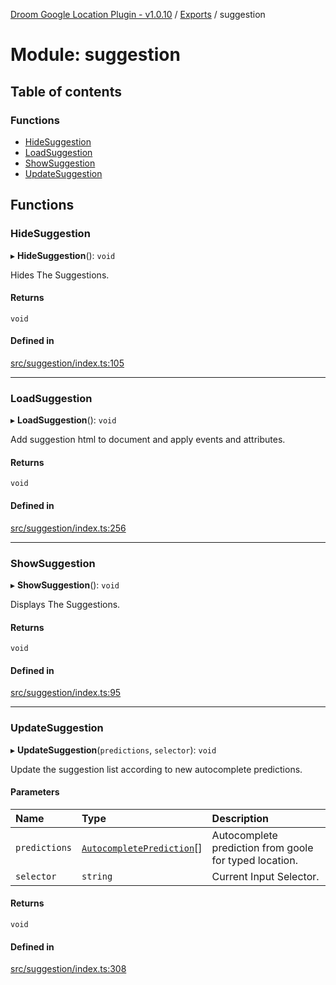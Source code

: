 [Droom Google Location Plugin - v1.0.10](../README.md) / [Exports](../modules.md) / suggestion

# Module: suggestion

## Table of contents

### Functions

- [HideSuggestion](suggestion.md#hidesuggestion)
- [LoadSuggestion](suggestion.md#loadsuggestion)
- [ShowSuggestion](suggestion.md#showsuggestion)
- [UpdateSuggestion](suggestion.md#updatesuggestion)

## Functions

### HideSuggestion

▸ **HideSuggestion**(): `void`

Hides The Suggestions.

#### Returns

`void`

#### Defined in

[src/suggestion/index.ts:105](https://github.com/hitendrarao/location/blob/d9af338/src/suggestion/index.ts#L105)

___

### LoadSuggestion

▸ **LoadSuggestion**(): `void`

Add suggestion html to document and apply events and attributes.

#### Returns

`void`

#### Defined in

[src/suggestion/index.ts:256](https://github.com/hitendrarao/location/blob/d9af338/src/suggestion/index.ts#L256)

___

### ShowSuggestion

▸ **ShowSuggestion**(): `void`

Displays The Suggestions.

#### Returns

`void`

#### Defined in

[src/suggestion/index.ts:95](https://github.com/hitendrarao/location/blob/d9af338/src/suggestion/index.ts#L95)

___

### UpdateSuggestion

▸ **UpdateSuggestion**(`predictions`, `selector`): `void`

Update the suggestion list according to new autocomplete predictions.

#### Parameters

| Name | Type | Description |
| :------ | :------ | :------ |
| `predictions` | [`AutocompletePrediction`](../interfaces/map_autocomplete._internal_.AutocompletePrediction.md)[] | Autocomplete prediction from goole for typed location. |
| `selector` | `string` | Current Input Selector. |

#### Returns

`void`

#### Defined in

[src/suggestion/index.ts:308](https://github.com/hitendrarao/location/blob/d9af338/src/suggestion/index.ts#L308)
